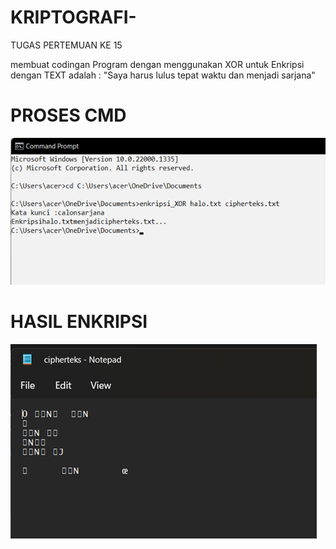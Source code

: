 # KRIPTOGRAFI-

TUGAS PERTEMUAN KE 15

membuat codingan Program dengan menggunakan XOR untuk Enkripsi
dengan TEXT  adalah : "Saya harus lulus tepat waktu dan menjadi sarjana"

# PROSES CMD
<img src="cmd.png" img>

# HASIL ENKRIPSI
<img src="hasil enkripsi.png" img>

